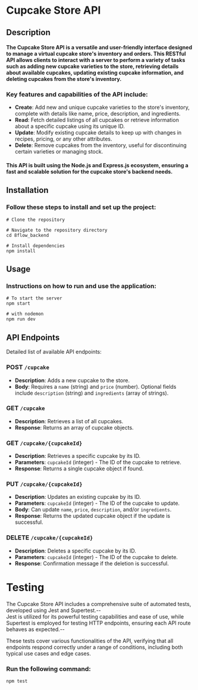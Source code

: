 # Cupcake Store API
## Description
#### The Cupcake Store API is a versatile and user-friendly interface designed to manage a virtual cupcake store's inventory and orders. This RESTful API allows clients to interact with a server to perform a variety of tasks such as adding new cupcake varieties to the store, retrieving details about available cupcakes, updating existing cupcake information, and deleting cupcakes from the store's inventory.

### Key features and capabilities of the API include:

- **Create**: Add new and unique cupcake varieties to the store's inventory, complete with details like name, price, description, and ingredients.
- **Read**: Fetch detailed listings of all cupcakes or retrieve information about a specific cupcake using its unique ID.
- **Update**: Modify existing cupcake details to keep up with changes in recipes, pricing, or any other attributes.
- **Delete**: Remove cupcakes from the inventory, useful for discontinuing certain varieties or managing stock.

#### This API is built using the Node.js and Express.js ecosystem, ensuring a fast and scalable solution for the cupcake store's backend needs. 

## Installation
### Follow these steps to install and set up the project:
```
# Clone the repository

# Navigate to the repository directory
cd 8flow_backend

# Install dependencies
npm install
```
## Usage
### Instructions on how to run and use the application:
```
# To start the server
npm start

# with nodemon
npm run dev
```
## API Endpoints
Detailed list of available API endpoints:

### POST `/cupcake`
- **Description**: Adds a new cupcake to the store.
- **Body**: Requires a `name` (string) and `price` (number). Optional fields include `description` (string) and `ingredients` (array of strings).

### GET `/cupcake`
- **Description**: Retrieves a list of all cupcakes.
- **Response**: Returns an array of cupcake objects.

### GET `/cupcake/{cupcakeId}`
- **Description**: Retrieves a specific cupcake by its ID.
- **Parameters**: `cupcakeId` (integer) - The ID of the cupcake to retrieve.
- **Response**: Returns a single cupcake object if found.

### PUT `/cupcake/{cupcakeId}`
- **Description**: Updates an existing cupcake by its ID.
- **Parameters**: `cupcakeId` (integer) - The ID of the cupcake to update.
- **Body**: Can update `name`, `price`, `description`, and/or `ingredients`.
- **Response**: Returns the updated cupcake object if the update is successful.

### DELETE `/cupcake/{cupcakeId}`
- **Description**: Deletes a specific cupcake by its ID.
- **Parameters**: `cupcakeId` (integer) - The ID of the cupcake to delete.
- **Response**: Confirmation message if the deletion is successful.

# Testing
  The Cupcake Store API includes a comprehensive suite of automated tests, developed using Jest and Supertest.--  
  Jest is utilized for its powerful testing capabilities and ease of use, while Supertest is employed for testing HTTP endpoints, ensuring each API route behaves as expected.--   

  These tests cover various functionalities of the API, verifying that all endpoints respond correctly under a range of conditions, including both typical use cases and edge cases.
### Run the following command:
```
npm test
```
